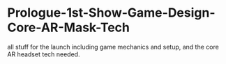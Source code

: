 # Prologue-1st-Show-Game-Design-Core-AR-Mask-Tech
all stuff for the launch including game mechanics and setup, and the core AR headset tech needed.
